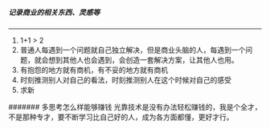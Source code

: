 ##### 记录商业的相关东西、灵感等
-------
1. 1+1 > 2
2. 普通人每遇到一个问题就自己独立解决，但是商业头脑的人，每遇到一个问题，就会想到其他人也会遇到，会创造一套解决方案，让其他人也用。
3. 有抱怨的地方就有商机，有不妥的地方就有商机
4. 时刻推测别人对自己的看法，时刻推测别人在这个时候对自己的感受
5. 求新


####### 多思考怎么样能够赚钱
光靠技术是没有办法轻松赚钱的，我是个全才，不是那种专才，要不断学习比自己好的人，成为各方面都懂，更好才行。
